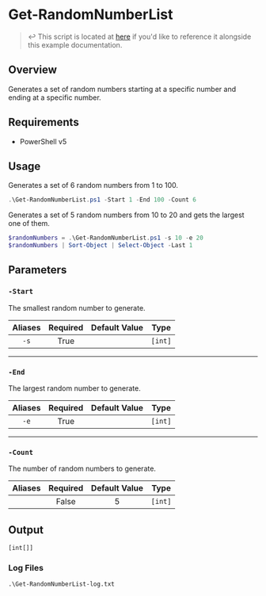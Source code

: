 # Get-RandomNumberList
> ↩️ This script is located at [here](Example.ps1) if you'd like to reference it alongside this example documentation.
## Overview
Generates a set of random numbers starting at a specific number and ending at a specific number.

## Requirements
- PowerShell v5

## Usage
Generates a set of 6 random numbers from 1 to 100.
```powershell
.\Get-RandomNumberList.ps1 -Start 1 -End 100 -Count 6
```
Generates a set of 5 random numbers from 10 to 20 and gets the largest one of them.
```powershell
$randomNumbers = .\Get-RandomNumberList.ps1 -s 10 -e 20
$randomNumbers | Sort-Object | Select-Object -Last 1
```

## Parameters
### `-Start`
The smallest random number to generate.

| Aliases | Required | Default Value |  Type   |
| :-----: | :------: | :-----------: | :-----: |
|  `-s`   |   True   |               | `[int]` |

---
### `-End`
The largest random number to generate.

| Aliases | Required | Default Value |  Type   |
| :-----: | :------: | :-----------: | :-----: |
|  `-e`   |   True   |               | `[int]` |

---
### `-Count`
The number of random numbers to generate.

| Aliases | Required | Default Value |  Type   |
| :-----: | :------: | :-----------: | :-----: |
|         |  False   |       5       | `[int]` |


## Output
`[int[]]`

### Log Files
    .\Get-RandomNumberList-log.txt
